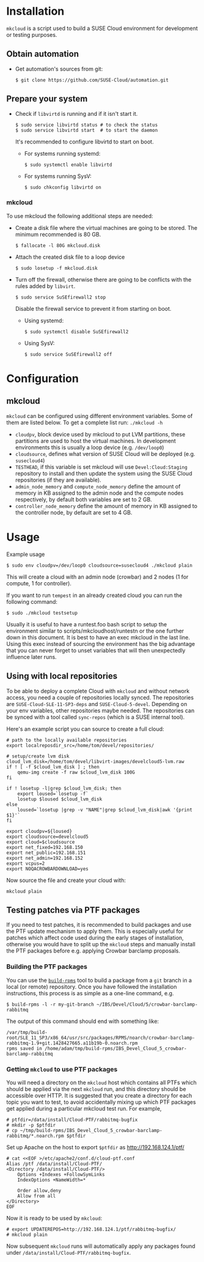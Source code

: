 # Installation

`mkcloud` is a script used to build a SUSE Cloud environment for development
or testing purposes.

## Obtain automation

* Get automation's sources from git:

  ```
  $ git clone https://github.com/SUSE-Cloud/automation.git
  ```

## Prepare your system

* Check if `libvirtd` is running and if it isn't start it.

  ```
  $ sudo service libvirtd status # to check the status
  $ sudo service libvirtd start  # to start the daemon
  ```

  It's recommended to configure libvirtd to start on boot.

  * For systems running systemd:
    ```
    $ sudo systemctl enable libvirtd
    ```

  * For systems running SysV:
    ```
    $ sudo chkconfig libvirtd on
    ```

### mkcloud

To use mkcloud the following additional steps are needed:

* Create a disk file where the virtual machines are going to be stored. The
  minimum recommended is 80 GB.

  ```
  $ fallocate -l 80G mkcloud.disk
  ```

* Attach the created disk file to a loop device

  ```
  $ sudo losetup -f mkcloud.disk
  ```

* Turn off the firewall, otherwise there are going to be conflicts with the
  rules added by `libvirt`.

  ```
  $ sudo service SuSEfirewall2 stop
  ```

  Disable the firewall service to prevent it from starting on boot.

  * Using systemd:
    ```
    $ sudo systemctl disable SuSEfirewall2
    ```
  * Using SysV:
    ```
    $ sudo service SuSEfirewall2 off
    ```

# Configuration

## mkcloud

`mkcloud` can be configured using different environment variables.  Some of
them are listed below.  To get a complete list run: `./mkcloud -h`

* `cloudpv`, block device used by mkcloud to put LVM partitions, these partitions
  are used to host the virtual machines. In development environments this is
  usually a loop device (e.g. `/dev/loop0`)
* `cloudsource`, defines what version of SUSE Cloud will be deployed (e.g. `susecloud4`)
* `TESTHEAD`, if this variable is set mkcloud will use `Devel:Cloud:Staging`
  repository to install and then update the system using the SUSE Cloud
  repositories (if they are available).
* `admin_node_memory` and `compute_node_memory` define the amount of memory in
  KB assigned to the admin node and the compute nodes respectively, by default
  both variables are set to 2 GB.
* `controller_node_memory` define the amount of memory in KB assigned to the controller
  node, by default are set to 4 GB.

# Usage

Example usage

```
$ sudo env cloudpv=/dev/loop0 cloudsource=susecloud4 ./mkcloud plain
```

This will create a cloud with an admin node (crowbar) and 2 nodes (1 for
compute, 1 for controller).

If you want to run `tempest` in an already created cloud you can run the
following command:

```
$ sudo ./mkcloud testsetup
```

Usually it is useful to have a runtest.foo bash script to setup the environment similar to scripts/mkcloudhost/runtestn or the one further down in this document.
It is best to have an exec mkcloud in the last line.
Using this exec instead of sourcing the environment has the big advantage that you can never forget to unset variables that will then unexpectedly influence later runs.

## Using with local repositories

To be able to deploy a complete Cloud with `mkcloud` and without network access,
you need a couple of repositories locally synced.
The repositories are `SUSE-Cloud-SLE-11-SP3-deps` and `SUSE-Cloud-5-devel`. Depending on your
env variables, other repositories maybe needed.
The repositories can be synced with a tool called `sync-repos` (which is a SUSE internal tool).

Here's an example script you can source to create a full cloud:

```
# path to the locally available repositories
export localreposdir_src=/home/tom/devel/repositories/

# setup/create lvm disk
cloud_lvm_disk=/home/tom/devel/libvirt-images/develcloud5-lvm.raw
if ! [ -f $cloud_lvm_disk ] ; then
    qemu-img create -f raw $cloud_lvm_disk 100G
fi

if ! losetup -l|grep $cloud_lvm_disk; then
    export loused=`losetup -f`
    losetup $loused $cloud_lvm_disk
else
    loused=`losetup |grep -v "NAME"|grep $cloud_lvm_disk|awk '{print $1}'`
fi

export cloudpv=${loused}
export cloudsource=develcloud5
export cloud=$cloudsource
export net_fixed=192.168.150
export net_public=192.168.151
export net_admin=192.168.152
export vcpus=2
export NOQACROWBARDOWNLOAD=yes
```

Now source the file and create your cloud with:

```
mkcloud plain
```

## Testing patches via PTF packages

If you need to test patches, it is recommended to build packages and
use the PTF update mechanism to apply them.  This is especially useful
for patches which affect code used during the early stages of
installation, otherwise you would have to split up the `mkcloud` steps
and manually install the PTF packages before e.g. applying Crowbar
barclamp proposals.

### Building the PTF packages

You can use the [`build-rpms`](https://github.com/openSUSE/pack-tools/blob/master/contrib/BS-pkg-testing/README.md) tool to build a package from a `git` branch
in a local (or remote) repository.  Once you have followed the installation
instructions, this process is as simple as a one-line command, e.g.

    $ build-rpms -l -r my-git-branch ~/IBS/Devel/Cloud/5/crowbar-barclamp-rabbitmq

The output of this command should end with something like:

    /var/tmp/build-root/SLE_11_SP3/x86_64/usr/src/packages/RPMS/noarch/crowbar-barclamp-rabbitmq-1.9+git.1428427665.a11b19b-0.noarch.rpm
    rpms saved in /home/adam/tmp/build-rpms/IBS_Devel_Cloud_5_crowbar-barclamp-rabbitmq

### Getting `mkcloud` to use PTF packages

You will need a directory on the `mkcloud` host which contains all
PTFs which should be applied via the next `mkcloud` run, and this
directory should be accessible over HTTP.  It is suggested that you
create a directory for each topic you want to test, to avoid
accidentally mixing up which PTF packages get applied during a
particular mkcloud test run.  For example,

    # ptfdir=/data/install/Cloud-PTF/rabbitmq-bugfix
    # mkdir -p $ptfdir
    # cp ~/tmp/build-rpms/IBS_Devel_Cloud_5_crowbar-barclamp-rabbitmq/*.noarch.rpm $ptfdir

Set up Apache on the host to export `$ptfdir` as http://192.168.124.1/ptf/

    # cat <<EOF >/etc/apache2/conf.d/cloud-ptf.conf
    Alias /ptf /data/install/Cloud-PTF/
    <Directory /data/install/Cloud-PTF/>
        Options +Indexes +FollowSymLinks
        IndexOptions +NameWidth=*

        Order allow,deny
        Allow from all
    </Directory>
    EOF

Now it is ready to be used by `mkcloud`:

    # export UPDATEREPOS=http://192.168.124.1/ptf/rabbitmq-bugfix/
    # mkcloud plain

Now subsequent `mkcloud` runs will automatically apply any packages
found under `/data/install/Cloud-PTF/rabbitmq-bugfix`.
